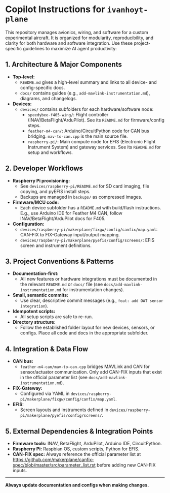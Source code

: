 # Copilot Instructions for `ivanhoyt-plane`

This repository manages avionics, wiring, and software for a custom experimental aircraft. It is organized for modularity, reproducibility, and clarity for both hardware and software integration. Use these project-specific guidelines to maximize AI agent productivity:

## 1. Architecture & Major Components

- **Top-level:**
    - `README.md` gives a high-level summary and links to all device- and config-specific docs.
    - `docs/` contains guides (e.g., `add-mavlink-instrumentation.md`), diagrams, and changelogs.
- **Devices:**
    - `devices/` contains subfolders for each hardware/software node:
        - `speedybee-f405-wing/`: Flight controller (INAV/BetaFlight/ArduPilot). See its `README.md` for firmware/config steps.
        - `feather-m4-can/`: Arduino/CircuitPython code for CAN bus bridging. `mav-to-can.cpp` is the main source file.
        - `raspberry-pi/`: Main compute node for EFIS (Electronic Flight Instrument System) and gateway services. See its `README.md` for setup and workflows.

## 2. Developer Workflows

- **Raspberry Pi provisioning:**
    - See `devices/raspberry-pi/README.md` for SD card imaging, file copying, and pyEFIS install steps.
    - Backups are managed in `backups/` as compressed images.
- **Firmware/MCU code:**
    - Each device subfolder has a `README.md` with build/flash instructions. E.g., use Arduino IDE for Feather M4 CAN, follow INAV/BetaFlight/ArduPilot docs for F405.
- **Configuration:**
    - `devices/raspberry-pi/makerplane/fixgw/config/canfix/map.yaml`: CAN-FIX to FIX-Gateway input/output mapping.
    - `devices/raspberry-pi/makerplane/pyefis/config/screens/`: EFIS screen and instrument definitions.

## 3. Project Conventions & Patterns

- **Documentation-first:**
    - All new features or hardware integrations must be documented in the relevant `README.md` or `docs/` file (see `docs/add-mavlink-instrumentation.md` for instrumentation changes).
- **Small, semantic commits:**
    - Use clear, descriptive commit messages (e.g., `feat: add OAT sensor integration`).
- **Idempotent scripts:**
    - All setup scripts are safe to re-run.
- **Directory structure:**
    - Follow the established folder layout for new devices, sensors, or configs. Place all code and docs in the appropriate subfolder.

## 4. Integration & Data Flow

- **CAN bus:**
    - `feather-m4-can/mav-to-can.cpp` bridges MAVLink and CAN for sensor/actuator communication. Only add CAN-FIX inputs that exist in the official parameter list (see `docs/add-mavlink-instrumentation.md`).
- **FIX-Gateway:**
    - Configured via YAML in `devices/raspberry-pi/makerplane/fixgw/config/canfix/map.yaml`.
- **EFIS:**
    - Screen layouts and instruments defined in `devices/raspberry-pi/makerplane/pyefis/config/screens/`.

## 5. External Dependencies & Integration Points

- **Firmware tools:** INAV, BetaFlight, ArduPilot, Arduino IDE, CircuitPython.
- **Raspberry Pi:** Raspbian OS, custom scripts, Python for EFIS.
- **CAN-FIX spec:** Always reference the official parameter list at https://github.com/makerplane/canfix-spec/blob/master/src/parameter_list.rst before adding new CAN-FIX inputs.

---

**Always update documentation and configs when making changes.**
